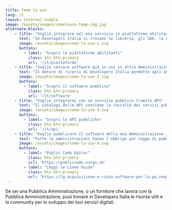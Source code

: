 ```yaml
---
title: Come lo uso
lang: it
layout: internal-simple
image: /assets/images/comelouso-temp-img.jpg
alternate-blocks:
    - title: "Voglio integrare nel mio servizio le piattaforme abilitanti"
      text: "In Developers Italia si trovano le librerie, gli SDK, la documentazione, gli esempi di codice, le risorse e gli ambienti di test di cui hai bisogno per integrare le piattaforme abilitanti del Piano Triennale all'interno del tuo servizio. I repository sono mantenuti dalla community e quindi sono aperti al tuo contributo."
      image: /assets/images/come-lo-uso-1.svg
      buttons:
        - label: "Scopri le piattaforme abilitanti"
          class: btn btn-primary
          url: '/it/piattaforme'
    - title: "Voglio cercare software già in uso in altre Amministrazioni"
      text: "Il motore di ricerca di Developers Italia permette agli amministratori pubblici di trovare tutto il software messo a riuso dalle altre pubbliche amministrazioni e il software open source creato da terze parti specificatamente per la pubblica amministrazione. È possibile effettuare una ricerca inserendo il nome dell'applicativo, cercando per funzionalità o per amministrazione proprietaria o semplicemente navigando per parole chiave."
      image: /assets/images/come-lo-uso-2.svg
      buttons:
        - label: "Scopri il software pubblico"
          class: btn btn-primary
          url: '/it/software'
    - title: "Voglio integrarmi con un servizio pubblico tramite API"
      text: "Il catalogo delle API contiene la raccolta dei servizi pubblici accessibili mediante interoperabilità, con la relativa documentazione e le descrizioni OpenAPI. L'integrazione applicativa via API permette la creazione di servizi pubblici digitali moderni e la nascita di servizi privati a valore aggiunto."
      image: /assets/images/come-lo-uso-3.svg
      buttons:
        - label: "Scopri le API pubbliche"
          class: btn btn-primary
          url: '/it/api'
    - title: "Voglio pubblicare il software della mia Amministrazione in open source"
      text: "Tutte le amministrazioni hanno l'obbligo per legge di pubblicare in Developers Italia il software da loro commissionato. Le [Linee Guida](https://lg-acquisizione-e-riuso-software-per-la-pa.readthedocs.io/it/latest/) spiegano dettagliatamente il processo ed includono degli allegati tecnici che le amministrazioni possono includere nei contratti con i propri fornitori al fine di accertarsi di adempiere all'obbligo in modo corretto e di seguire le best practice dell'open source. Affinché il software rilasciato venga indicizzato nel motore di ricerca di Developers Italia (catalogo del riuso) è necessario includere nel repository un file di metadati secondo lo standard publiccode.yml."
      image: /assets/images/come-lo-uso-4.svg
      buttons:
        - label: "Public Code Editor"
          class: btn btn-primary
          url: 'https://publiccode.surge.sh'
        - label: "Leggi le Linee Guida"
          class: btn btn-primary
          url: "https://lg-acquisizione-e-riuso-software-per-la-pa.readthedocs.io/it/latest/"
---
```


Se sei una Pubblica Amministrazione, o un fornitore che lavora con la Pubblica Amministrazione, puoi trovare in Developers Italia le risorse utili e la community per lo sviluppo dei tuoi servizi digitali.
